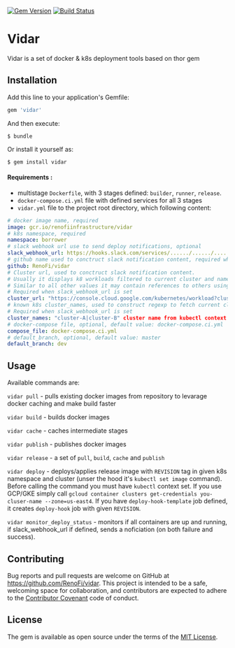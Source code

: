 [![Gem Version](https://badge.fury.io/rb/vidar.svg)](https://rubygems.org/gems/vidar)
[![Build Status](https://travis-ci.org/RenoFi/vidar.svg?branch=master)](https://travis-ci.org/RenoFi/vidar)

# Vidar

Vidar is a set of docker & k8s deployment tools based on thor gem

## Installation

Add this line to your application's Gemfile:

```ruby
gem 'vidar'
```

And then execute:

    $ bundle

Or install it yourself as:

    $ gem install vidar


#### Requirements :

* multistage `Dockerfile`, with 3 stages defined: `builder`, `runner`, `release`.
* `docker-compose.ci.yml` file with defined services for all 3 stages
* `vidar.yml` file to the project root directory, which following content:

```yml
# docker image name, required
image: gcr.io/renofiinfrastructure/vidar 
# k8s namespace, required
namespace: borrower 
# slack webhook url use to send deploy notifications, optional
slack_webhook_url: https://hooks.slack.com/services/....../....../....../ 
# github name used to conctruct slack notification content, required when slack_webhook_url is set
github: RenoFi/vidar 
# Cluster url, used to conctruct slack notification content.
# Usually it displays k8 workloads filtered to current cluster and namespace. 
# Similar to all other values it may contain references to others using mustache-like interpolation.
# Required when slack_webhook_url is set
cluster_url: "https://console.cloud.google.com/kubernetes/workload?cluster={{cluster_name}}&namespace={{namespace}}" 
# known k8s cluster_names, used to construct regexp to fetch current cluster from kubectl context
# Required when slack_webhook_url is set
cluster_names: "cluster-A|cluster-B" cluster name from kubectl context
# docker-compose file, optional, default value: docker-compose.ci.yml
compose_file: docker-compose.ci.yml
# default_branch, optional, default value: master
default_branch: dev
```

## Usage

Available commands are:

`vidar pull` - pulls existing docker images from repository to levarage docker caching and make build faster

`vidar build` - builds docker images

`vidar cache` - caches intermediate stages

`vidar publish` - publishes docker images

`vidar release` - a set of `pull`, `build`, `cache` and `publish`

`vidar deploy` - deploys/applies release image with `REVISION` tag in given k8s namespace and cluster (unser the hood it's `kubectl set image` command). Before calling the command you must have `kubectl` context set. If you use GCP/GKE simply call `gcloud container clusters get-credentials you-cluser-name --zone=us-east4`. If you have `deploy-hook-template` job defined, it creates `deploy-hook` job with given `REVISION`.

`vidar monitor_deploy_status` - monitors if all containers are up and running, if slack_webhook_url if defined, sends a noficiation (on both failure and success).


## Contributing

Bug reports and pull requests are welcome on GitHub at https://github.com/RenoFi/vidar. This project is intended to be a safe, welcoming space for collaboration, and contributors are expected to adhere to the [Contributor Covenant](http://contributor-covenant.org) code of conduct.

## License

The gem is available as open source under the terms of the [MIT License](https://opensource.org/licenses/MIT).

